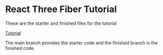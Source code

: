 # React Three Fiber Tutorial

These are the starter and finished files for the tutorial

[Tutorial](https://www.linkedin.com/pulse/react-three-fiber-tutorial-rafael-barbosa-o8hre)

The main branch provides the starter code and the finished branch is the finished code.
